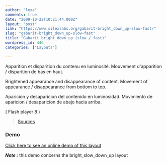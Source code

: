 ```yaml
---
author: "lexa"
comments: true
date: "2009-10-22T10:21:44.000Z"
layout: "post"
link: "https://www.silexlabs.org/gabarit-bright_down_up-slow-fast/"
slug: "gabarit-bright_down_up-slow-fast"
title: "Gabarit bright_down_up (slow / fast)"
wordpress_id: 446
categories: ["Layouts"]

---
```

Apparition et disparition du contenu en luminosité.
Mouvement d'apparition / disparition de bas en haut.

Brightened appearance and disappearance of content.
Movement of appearance / disappearance from bottom to top.

Aparicion y desaparicion del contenido en luminosidad.
Movimiento de aparicion / desaparicion de abajo hacia arriba.

( Flash player 8 )

> [Sources](http://www.pascaldesign.fr/down/layouts/bright_down_up.zip)


### Demo


[Click here to see an online demo of this layout](https://www.silexlabs.org/silex_server/?/layout.demo#/start/page.2)

**_Note :_** this demo concerns the bright_slow_down_up layout

